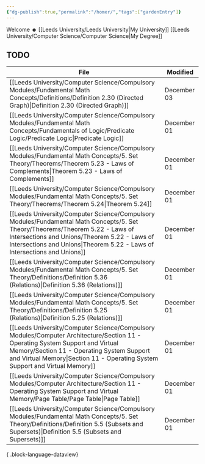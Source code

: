 ```yaml
---
{"dg-publish":true,"permalink":"/homer/","tags":["gardenEntry"]}
---
```


Welcome ☻ 
[[Leeds University/Leeds University\|My University]]
[[Leeds University/Computer Science/Computer Science\|My Degree]]


## TODO
| File                                                                                                                                                                                                                                                          | Modified    |
| ------------------------------------------------------------------------------------------------------------------------------------------------------------------------------------------------------------------------------------------------------------- | ----------- |
| [[Leeds University/Computer Science/Compulsory Modules/Fundamental Math Concepts/Definitions/Definition 2.30 (Directed Graph)\|Definition 2.30 (Directed Graph)]]                                                                                          | December 03 |
| [[Leeds University/Computer Science/Compulsory Modules/Fundamental Math Concepts/Fundamentals of Logic/Predicate Logic/Predicate Logic\|Predicate Logic]]                                                                                                  | December 01 |
| [[Leeds University/Computer Science/Compulsory Modules/Fundamental Math Concepts/5. Set Theory/Theorems/Theorem 5.23 - Laws of Complements\|Theorem 5.23 - Laws of Complements]]                                                                           | December 01 |
| [[Leeds University/Computer Science/Compulsory Modules/Fundamental Math Concepts/5. Set Theory/Theorems/Theorem 5.24\|Theorem 5.24]]                                                                                                                       | December 01 |
| [[Leeds University/Computer Science/Compulsory Modules/Fundamental Math Concepts/5. Set Theory/Theorems/Theorem 5.22 - Laws of Intersections and Unions/Theorem 5.22 - Laws of Intersections and Unions\|Theorem 5.22 - Laws of Intersections and Unions]] | December 01 |
| [[Leeds University/Computer Science/Compulsory Modules/Fundamental Math Concepts/5. Set Theory/Definitions/Definition 5.36 (Relations)\|Definition 5.36 (Relations)]]                                                                                      | December 01 |
| [[Leeds University/Computer Science/Compulsory Modules/Fundamental Math Concepts/5. Set Theory/Definitions/Definition 5.25 (Relations)\|Definition 5.25 (Relations)]]                                                                                      | December 01 |
| [[Leeds University/Computer Science/Compulsory Modules/Computer Architecture/Section 11 - Operating System Support and Virtual Memory/Section 11 - Operating System Support and Virtual Memory\|Section 11 - Operating System Support and Virtual Memory]] | December 01 |
| [[Leeds University/Computer Science/Compulsory Modules/Computer Architecture/Section 11 - Operating System Support and Virtual Memory/Page Table/Page Table\|Page Table]]                                                                                  | December 01 |
| [[Leeds University/Computer Science/Compulsory Modules/Fundamental Math Concepts/5. Set Theory/Definitions/Definition 5.5 (Subsets and Supersets)\|Definition 5.5 (Subsets and Supersets)]]                                                                | December 01 |

{ .block-language-dataview}

